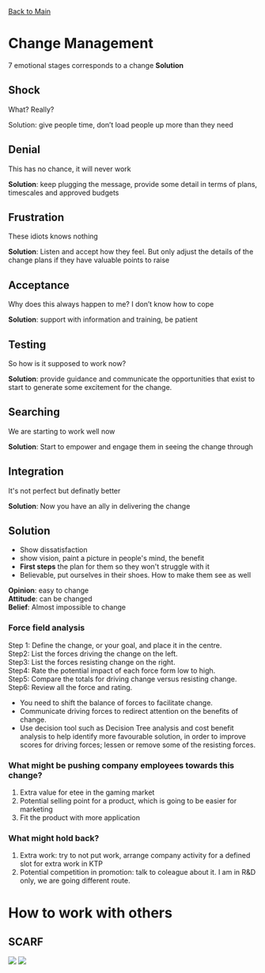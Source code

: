 [Back to Main](../../README.md#)    
# Change Management    
    
7 emotional stages corresponds to a change **Solution**    
    
## Shock    
    
What? Really?     
    
Solution:  give people time, don’t load people up more than they need     
    
    
## Denial    
    
This has no chance, it will never work     
    
**Solution**: keep plugging the message, provide some detail in terms of plans, timescales and approved budgets     
    
## **Frustration**    
    
These idiots knows nothing     
    
**Solution**: Listen and accept how they feel. But only adjust the details of the change plans if they have valuable points to raise    
    
## **Acceptance**     
    
Why does this always happen to me? I don’t know how to cope     
    
**Solution**: support with information and training, be patient     
    
## **Testing**     
    
So how is it supposed to work now?    
    
**Solution**: provide guidance and communicate the opportunities that exist to start to generate some excitement for the change.    
    
## **Searching**     
    
We are starting to work well now     
    
**Solution**: Start to empower and engage them in seeing the change through     
    
## **Integration**    
    
It's not perfect but definatly better    
    
**Solution**: Now you have an ally in delivering the change    
    
    
## Solution    
    
- Show dissatisfaction    
- show vision, paint a picture in people's mind, the benefit    
- **First steps** the plan for them so they won't struggle with it    
- Believable, put ourselves in their shoes. How to make them see as well    
    
**Opinion**: easy to change    
**Attitude**: can be changed    
**Belief**: Almost impossible to change    
    
### Force field analysis    
    
Step 1: Define the change, or your goal, and place it in the centre.    
Step2: List the forces driving the change on the left.    
Step3: List the forces resisting change on the right.    
Step4: Rate the potential impact of each force form low to high.    
Step5: Compare the totals for driving change versus resisting change.    
Step6: Review all the force and rating.    
    
- You need to shift the balance of forces to facilitate change.    
- Communicate driving forces to redirect attention on the benefits of change.    
- Use decision tool such as Decision Tree analysis and cost benefit analysis to help identify more favourable solution, in order to improve scores for driving forces; lessen or remove some of the resisting forces.    
    
    
### What might be pushing company employees towards this change?    
    
1. Extra value for etee in the gaming market    
1. Potential selling point for a product, which is going to be easier for marketing    
1. Fit the product with more application    
    
### What might hold back?    
    
1. Extra work: try to not put work, arrange company activity for a defined slot for extra work in KTP    
1. Potential competition in promotion: talk to coleague about it. I am in R&D only, we are going different route.     
    
    
# How to work with others    
## SCARF    
    
    
![](../image/Aspose.Words.5364a901-92ab-4f1a-a312-4393b804b23f.027.png) ![](../image/Aspose.Words.5364a901-92ab-4f1a-a312-4393b804b23f.028.png)